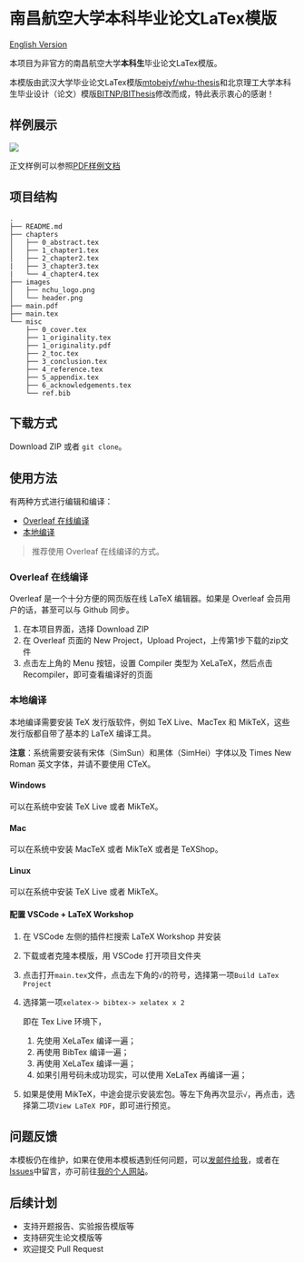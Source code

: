 # 南昌航空大学本科毕业论文LaTex模版

[English Version]()

本项目为非官方的南昌航空大学**本科生**毕业论文LaTex模版。

本模版由武汉大学毕业论文LaTex模版[mtobeiyf/whu-thesis](https://github.com/mtobeiyf/whu-thesis)和北京理工大学本科生毕业设计（论文）模版[BITNP/BIThesis](https://github.com/BITNP/BIThesis)修改而成，特此表示衷心的感谢！

## 样例展示

![](https://raw.githubusercontent.com/HurleyJames/ImageHosting/master/CleanShot%202020-07-28%20at%2022.23.59.png)

正文样例可以参照[PDF样例文档](main.pdf)

## 项目结构

```
.
├── README.md
├── chapters
│   ├── 0_abstract.tex
│   ├── 1_chapter1.tex
│	├── 2_chapter2.tex
|   ├── 3_chapter3.tex
|	└── 4_chapter4.tex
├── images
│   ├── nchu_logo.png
│   └── header.png
├── main.pdf
├── main.tex
└── misc
    ├── 0_cover.tex
    ├── 1_originality.tex
	├── 1_originality.pdf
    ├── 2_toc.tex
    ├── 3_conclusion.tex
    ├── 4_reference.tex
    ├── 5_appendix.tex
    ├── 6_acknowledgements.tex
    └── ref.bib
```

## 下载方式

Download ZIP 或者 `git clone`。

## 使用方法

有两种方式进行编辑和编译：

* [Overleaf 在线编译]()
* [本地编译]()

> 推荐使用 Overleaf 在线编译的方式。

### Overleaf 在线编译

Overleaf 是一个十分方便的网页版在线 LaTeX 编辑器。如果是 Overleaf 会员用户的话，甚至可以与 Github 同步。

1. 在本项目界面，选择 Download ZIP
2. 在 Overleaf 页面的 New Project，Upload Project，上传第1步下载的zip文件
3. 点击左上角的 Menu 按钮，设置 Compiler 类型为 XeLaTeX，然后点击 Recompiler，即可查看编译好的页面

### 本地编译

本地编译需要安装 TeX 发行版软件，例如 TeX Live、MacTex 和 MikTeX，这些发行版都自带了基本的 LaTeX 编译工具。

**注意**：系统需要安装有宋体（SimSun）和黑体（SimHei）字体以及 Times New Roman 英文字体，并请不要使用 CTeX。

#### Windows

可以在系统中安装 TeX Live 或者 MikTeX。

#### Mac

可以在系统中安装 MacTeX 或者 MikTeX 或者是 TeXShop。

#### Linux

可以在系统中安装 TeX Live 或者 MikTeX。

#### 配置 VSCode + LaTeX Workshop

1. 在 VSCode 左侧的插件栏搜索 LaTeX Workshop 并安装

2. 下载或者克隆本模版，用 VSCode 打开项目文件夹

3. 点击打开`main.tex`文件，点击左下角的`√`的符号，选择第一项`Build LaTex Project`

4. 选择第一项`xelatex-> bibtex-> xelatex x 2`

    即在 Tex Live 环境下，

    1. 先使用 XeLaTex 编译一遍；
    2. 再使用 BibTex 编译一遍；
    3. 再使用 XeLaTex 编译一遍；
    4. 如果引用号码未成功现实，可以使用 XeLaTex 再编译一遍；

5. 如果是使用 MikTeX，中途会提示安装宏包。等左下角再次显示`√`，再点击，选择第二项`View LaTeX PDF`，即可进行预览。

## 问题反馈

本模板仍在维护，如果在使用本模板遇到任何问题，可以[发邮件给我](hurleyhuang@hotmai.com)，或者在[Issues](https://github.com/NCHUSC/NCHU_Bachelor_Thesis_Template/issues)中留言，亦可前往[我的个人网站](https://hurley.fun)。

## 后续计划

* 支持开题报告、实验报告模版等
* 支持研究生论文模版等
* 欢迎提交 Pull Request

